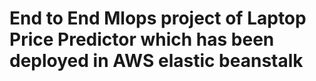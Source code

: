 # End to End Mlops project of Laptop Price Predictor which has been deployed in AWS elastic beanstalk
